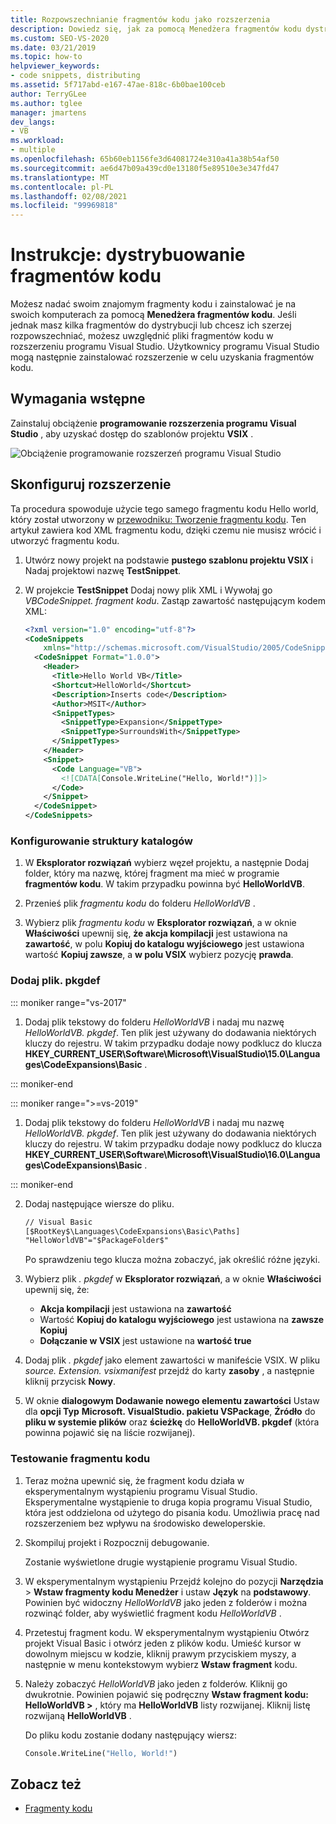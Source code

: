```yaml
---
title: Rozpowszechnianie fragmentów kodu jako rozszerzenia
description: Dowiedz się, jak za pomocą Menedżera fragmentów kodu dystrybuować fragmenty kodu do innych deweloperów.
ms.custom: SEO-VS-2020
ms.date: 03/21/2019
ms.topic: how-to
helpviewer_keywords:
- code snippets, distributing
ms.assetid: 5f717abd-e167-47ae-818c-6b0bae100ceb
author: TerryGLee
ms.author: tglee
manager: jmartens
dev_langs:
- VB
ms.workload:
- multiple
ms.openlocfilehash: 65b60eb1156fe3d64081724e310a41a38b54af50
ms.sourcegitcommit: ae6d47b09a439cd0e13180f5e89510e3e347fd47
ms.translationtype: MT
ms.contentlocale: pl-PL
ms.lasthandoff: 02/08/2021
ms.locfileid: "99969818"
---
```

# <a name="how-to-distribute-code-snippets"></a>Instrukcje: dystrybuowanie fragmentów kodu

Możesz nadać swoim znajomym fragmenty kodu i zainstalować je na swoich komputerach za pomocą **Menedżera fragmentów kodu**. Jeśli jednak masz kilka fragmentów do dystrybucji lub chcesz ich szerzej rozpowszechniać, możesz uwzględnić pliki fragmentów kodu w rozszerzeniu programu Visual Studio. Użytkownicy programu Visual Studio mogą następnie zainstalować rozszerzenie w celu uzyskania fragmentów kodu.

## <a name="prerequisites"></a>Wymagania wstępne

Zainstaluj obciążenie **programowanie rozszerzenia programu Visual Studio** , aby uzyskać dostęp do szablonów projektu **VSIX** .

![Obciążenie programowanie rozszerzeń programu Visual Studio](media/vs-2019/extension-development-workload.png)

## <a name="set-up-the-extension"></a>Skonfiguruj rozszerzenie

Ta procedura spowoduje użycie tego samego fragmentu kodu Hello world, który został utworzony w [przewodniku: Tworzenie fragmentu kodu](../ide/walkthrough-creating-a-code-snippet.md). Ten artykuł zawiera kod XML fragmentu kodu, dzięki czemu nie musisz wrócić i utworzyć fragmentu kodu.

1. Utwórz nowy projekt na podstawie **pustego szablonu projektu VSIX** i Nadaj projektowi nazwę **TestSnippet**.

2. W projekcie **TestSnippet** Dodaj nowy plik XML i Wywołaj go *VBCodeSnippet. fragment kodu*. Zastąp zawartość następującym kodem XML:

    ```xml
    <?xml version="1.0" encoding="utf-8"?>
    <CodeSnippets
        xmlns="http://schemas.microsoft.com/VisualStudio/2005/CodeSnippet">
      <CodeSnippet Format="1.0.0">
        <Header>
          <Title>Hello World VB</Title>
          <Shortcut>HelloWorld</Shortcut>
          <Description>Inserts code</Description>
          <Author>MSIT</Author>
          <SnippetTypes>
            <SnippetType>Expansion</SnippetType>
            <SnippetType>SurroundsWith</SnippetType>
          </SnippetTypes>
        </Header>
        <Snippet>
          <Code Language="VB">
            <![CDATA[Console.WriteLine("Hello, World!")]]>
          </Code>
        </Snippet>
      </CodeSnippet>
    </CodeSnippets>
    ```

### <a name="set-up-the-directory-structure"></a>Konfigurowanie struktury katalogów

1. W **Eksplorator rozwiązań** wybierz węzeł projektu, a następnie Dodaj folder, który ma nazwę, której fragment ma mieć w programie **fragmentów kodu**. W takim przypadku powinna być **HelloWorldVB**.

2. Przenieś plik *fragmentu kodu* do folderu *HelloWorldVB* .

3. Wybierz plik *fragmentu kodu* w **Eksplorator rozwiązań**, a w oknie **Właściwości** upewnij się, **że akcja kompilacji** jest ustawiona na **zawartość**, w polu **Kopiuj do katalogu wyjściowego** jest ustawiona wartość **Kopiuj zawsze**, a **w polu VSIX** wybierz pozycję **prawda**.

### <a name="add-the-pkgdef-file"></a>Dodaj plik. pkgdef

::: moniker range="vs-2017"

1. Dodaj plik tekstowy do folderu *HelloWorldVB* i nadaj mu nazwę *HelloWorldVB. pkgdef*. Ten plik jest używany do dodawania niektórych kluczy do rejestru. W takim przypadku dodaje nowy podklucz do klucza **HKEY_CURRENT_USER\Software\Microsoft\VisualStudio\15.0\Languages\CodeExpansions\Basic** .

::: moniker-end

::: moniker range=">=vs-2019"

1. Dodaj plik tekstowy do folderu *HelloWorldVB* i nadaj mu nazwę *HelloWorldVB. pkgdef*. Ten plik jest używany do dodawania niektórych kluczy do rejestru. W takim przypadku dodaje nowy podklucz do klucza **HKEY_CURRENT_USER\Software\Microsoft\VisualStudio\16.0\Languages\CodeExpansions\Basic** .

::: moniker-end

2. Dodaj następujące wiersze do pliku.

    ```txt
    // Visual Basic
    [$RootKey$\Languages\CodeExpansions\Basic\Paths]
    "HelloWorldVB"="$PackageFolder$"
    ```

    Po sprawdzeniu tego klucza można zobaczyć, jak określić różne języki.

3. Wybierz plik *. pkgdef* w **Eksplorator rozwiązań**, a w oknie **Właściwości** upewnij się, że:

   - **Akcja kompilacji** jest ustawiona na **zawartość**
   - Wartość **Kopiuj do katalogu wyjściowego** jest ustawiona na **zawsze Kopiuj**
   - **Dołączanie w VSIX** jest ustawione na **wartość true**

4. Dodaj plik *. pkgdef* jako element zawartości w manifeście VSIX. W pliku *source. Extension. vsixmanifest* przejdź do karty **zasoby** , a następnie kliknij przycisk **Nowy**.

5. W oknie **dialogowym Dodawanie nowego elementu zawartości** Ustaw dla **opcji Typ** **Microsoft. VisualStudio. pakietu VSPackage**, **Źródło** do **pliku w systemie plików** oraz **ścieżkę** do **HelloWorldVB. pkgdef** (która powinna pojawić się na liście rozwijanej).

### <a name="test-the-snippet"></a>Testowanie fragmentu kodu

1. Teraz można upewnić się, że fragment kodu działa w eksperymentalnym wystąpieniu programu Visual Studio. Eksperymentalne wystąpienie to druga kopia programu Visual Studio, która jest oddzielona od użytego do pisania kodu. Umożliwia pracę nad rozszerzeniem bez wpływu na środowisko deweloperskie.

2. Skompiluj projekt i Rozpocznij debugowanie.

   Zostanie wyświetlone drugie wystąpienie programu Visual Studio.

3. W eksperymentalnym wystąpieniu Przejdź kolejno do pozycji **Narzędzia**  >  **Wstaw fragmenty kodu Menedżer** i ustaw **Język** na **podstawowy**. Powinien być widoczny *HelloWorldVB* jako jeden z folderów i można rozwinąć folder, aby wyświetlić fragment kodu *HelloWorldVB* .

4. Przetestuj fragment kodu. W eksperymentalnym wystąpieniu Otwórz projekt Visual Basic i otwórz jeden z plików kodu. Umieść kursor w dowolnym miejscu w kodzie, kliknij prawym przyciskiem myszy, a następnie w menu kontekstowym wybierz **Wstaw fragment** kodu.

5. Należy zobaczyć *HelloWorldVB* jako jeden z folderów. Kliknij go dwukrotnie. Powinien pojawić się podręczny **Wstaw fragment kodu: HelloWorldVB >** , który ma **HelloWorldVB** listy rozwijanej. Kliknij listę rozwijaną **HelloWorldVB** .

   Do pliku kodu zostanie dodany następujący wiersz:

    ```vb
    Console.WriteLine("Hello, World!")
    ```

## <a name="see-also"></a>Zobacz też

- [Fragmenty kodu](../ide/code-snippets.md)
